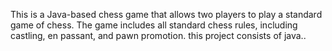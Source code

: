 This is a Java-based chess game that allows two players to play a standard game of chess. The game includes all standard chess rules, including castling, en passant, and pawn promotion.
this project consists of java..

